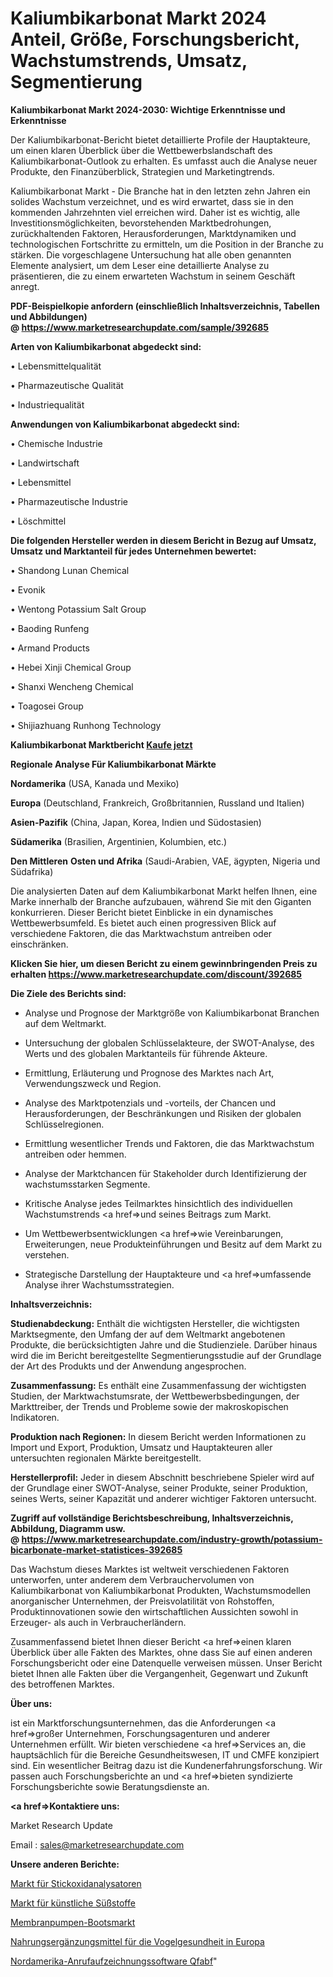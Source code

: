 # Kaliumbikarbonat Markt 2024 Anteil, Größe, Forschungsbericht, Wachstumstrends, Umsatz, Segmentierung

<strong>Kaliumbikarbonat Markt 2024-2030: Wichtige Erkenntnisse und Erkenntnisse</strong>

Der Kaliumbikarbonat-Bericht bietet detaillierte Profile der Hauptakteure, um einen klaren Überblick über die Wettbewerbslandschaft des Kaliumbikarbonat-Outlook zu erhalten. Es umfasst auch die Analyse neuer Produkte, den Finanzüberblick, Strategien und Marketingtrends.

Kaliumbikarbonat Markt - Die Branche hat in den letzten zehn Jahren ein solides Wachstum verzeichnet, und es wird erwartet, dass sie in den kommenden Jahrzehnten viel erreichen wird. Daher ist es wichtig, alle Investitionsmöglichkeiten, bevorstehenden Marktbedrohungen, zurückhaltenden Faktoren, Herausforderungen, Marktdynamiken und technologischen Fortschritte zu ermitteln, um die Position in der Branche zu stärken. Die vorgeschlagene Untersuchung hat alle oben genannten Elemente analysiert, um dem Leser eine detaillierte Analyse zu präsentieren, die zu einem erwarteten Wachstum in seinem Geschäft anregt.

<strong><b>PDF-Beispielkopie anfordern (einschließlich Inhaltsverzeichnis, Tabellen und Abbildungen) @ </b></strong><strong><a href=https://www.marketresearchupdate.com/sample/392685><strong>https://www.marketresearchupdate.com/sample/392685</u></a></strong></strong>

<strong>Arten von Kaliumbikarbonat abgedeckt sind:</strong>

• Lebensmittelqualität

• Pharmazeutische Qualität

• Industriequalität

<strong>Anwendungen von Kaliumbikarbonat abgedeckt sind:</strong>

• Chemische Industrie

• Landwirtschaft

• Lebensmittel

• Pharmazeutische Industrie

• Löschmittel

<strong>Die folgenden Hersteller werden in diesem Bericht in Bezug auf Umsatz, Umsatz und Marktanteil für jedes Unternehmen bewertet:</strong>

• Shandong Lunan Chemical

• Evonik

• Wentong Potassium Salt Group

• Baoding Runfeng

• Armand Products

• Hebei Xinji Chemical Group

• Shanxi Wencheng Chemical

• Toagosei Group

• Shijiazhuang Runhong Technology

<strong>Kaliumbikarbonat Marktbericht <a href=https://www.marketresearchupdate.com/buynow/392685>Kaufe jetzt</a></strong>

<strong>Regionale Analyse Für Kaliumbikarbonat Märkte</strong>

<strong>Nordamerika</strong> (USA, Kanada und Mexiko)

<strong>Europa</strong> (Deutschland, Frankreich, Großbritannien, Russland und Italien)

<strong>Asien-Pazifik</strong> (China, Japan, Korea, Indien und Südostasien)

<strong>Südamerika</strong> (Brasilien, Argentinien, Kolumbien, etc.)

<strong>Den Mittleren</strong> <strong>Osten und Afrika</strong> (Saudi-Arabien, VAE, ägypten, Nigeria und Südafrika)

Die analysierten Daten auf dem Kaliumbikarbonat Markt helfen Ihnen, eine Marke innerhalb der Branche aufzubauen, während Sie mit den Giganten konkurrieren. Dieser Bericht bietet Einblicke in ein dynamisches Wettbewerbsumfeld. Es bietet auch einen progressiven Blick auf verschiedene Faktoren, die das Marktwachstum antreiben oder einschränken.

<strong>Klicken Sie hier, um diesen Bericht zu einem gewinnbringenden Preis zu erhalten
</strong><strong><a href=https://www.marketresearchupdate.com/discount/392685>https://www.marketresearchupdate.com/discount/392685</b></u></strong></a>

<strong>Die Ziele des Berichts sind:</strong>

- Analyse und Prognose der Marktgröße von Kaliumbikarbonat Branchen auf dem Weltmarkt.

- Untersuchung der globalen Schlüsselakteure, der SWOT-Analyse, des Werts und des globalen Marktanteils für führende Akteure.

- Ermittlung, Erläuterung und Prognose des Marktes nach Art, Verwendungszweck und Region.

- Analyse des Marktpotenzials und -vorteils, der Chancen und Herausforderungen, der Beschränkungen und Risiken der globalen Schlüsselregionen.

- Ermittlung wesentlicher Trends und Faktoren, die das Marktwachstum antreiben oder hemmen.

- Analyse der Marktchancen für Stakeholder durch Identifizierung der wachstumsstarken Segmente.

- Kritische Analyse jedes Teilmarktes hinsichtlich des individuellen Wachstumstrends <a href=>und</a> seines Beitrags zum Markt.

- Um Wettbewerbsentwicklungen <a href=>wie</a> Vereinbarungen, Erweiterungen, neue Produkteinführungen und Besitz auf dem Markt zu verstehen.

- Strategische Darstellung der Hauptakteure und <a href=>umfas</a>sende Analyse ihrer Wachstumsstrategien.

<strong>Inhaltsverzeichnis:</strong>

<strong>Studienabdeckung:</strong> Enthält die wichtigsten Hersteller, die wichtigsten Marktsegmente, den Umfang der auf dem Weltmarkt angebotenen Produkte, die berücksichtigten Jahre und die Studienziele. Darüber hinaus wird die im Bericht bereitgestellte Segmentierungsstudie auf der Grundlage der Art des Produkts und der Anwendung angesprochen.

<strong>Zusammenfassung:</strong> Es enthält eine Zusammenfassung der wichtigsten Studien, der Marktwachstumsrate, der Wettbewerbsbedingungen, der Markttreiber, der Trends und Probleme sowie der makroskopischen Indikatoren.

<strong>Produktion nach Regionen:</strong> In diesem Bericht werden Informationen zu Import und Export, Produktion, Umsatz und Hauptakteuren aller untersuchten regionalen Märkte bereitgestellt.

<strong>Herstellerprofil:</strong> Jeder in diesem Abschnitt beschriebene Spieler wird auf der Grundlage einer SWOT-Analyse, seiner Produkte, seiner Produktion, seines Werts, seiner Kapazität und anderer wichtiger Faktoren untersucht.

<strong><b>Zugriff auf vollständige Berichtsbeschreibung, Inhaltsverzeichnis, Abbildung, Diagramm usw. @ </b></strong><strong><a href=https://www.marketresearchupdate.com/industry-growth/potassium-bicarbonate-market-statistices-392685>https://www.marketresearchupdate.com/industry-growth/potassium-bicarbonate-market-statistices-392685</a></strong>

Das Wachstum dieses Marktes ist weltweit verschiedenen Faktoren unterworfen, unter anderem dem Verbrauchervolumen von Kaliumbikarbonat von Kaliumbikarbonat Produkten, Wachstumsmodellen anorganischer Unternehmen, der Preisvolatilität von Rohstoffen, Produktinnovationen sowie den wirtschaftlichen Aussichten sowohl in Erzeuger- als auch in Verbraucherländern.

Zusammenfassend bietet Ihnen dieser Bericht <a href=>einen</a> klaren Überblick über alle Fakten des Marktes, ohne dass Sie auf einen anderen Forschungsbericht oder eine Datenquelle verweisen müssen. Unser Bericht bietet Ihnen alle Fakten über die Vergangenheit, Gegenwart und Zukunft des betroffenen Marktes.

<strong>Über uns:</strong>

 ist ein Marktforschungsunternehmen, das die Anforderungen <a href=>großer</a> Unternehmen, Forschungsagenturen und anderer Unternehmen erfüllt. Wir bieten verschiedene <a href=>Services</a> an, die hauptsächlich für die Bereiche Gesundheitswesen, IT und CMFE konzipiert sind. Ein wesentlicher Beitrag dazu ist die Kundenerfahrungsforschung. Wir passen auch Forschungsberichte an und <a href=>bieten</a> syndizierte Forschungsberichte sowie Beratungsdienste an.

<strong><a href=>Kontaktiere uns:</a></strong>

Market Research Update

Email : sales@marketresearchupdate.com

<strong>Unsere anderen Berichte:</strong>

<a href=https://www.linkedin.com/pulse/nitrogen-oxides-analyzers-market-latest-report-outstanding>Markt für Stickoxidanalysatoren</a>

<a href=https://www.linkedin.com/pulse/artificial-sweetener-market-size-share-outlook-growth>Markt für künstliche Süßstoffe</a>

<a href=https://www.linkedin.com/pulse/diaphragm-pumps-boats-market-outlooks-2023-size>Membranpumpen-Bootsmarkt</a>

<a href=https://www.linkedin.com/pulse/europe-bird-healthcare-supplements>Nahrungsergänzungsmittel für die Vogelgesundheit in Europa</a>

<a href=https://www.linkedin.com/pulse/north-america-call-recording-software-qfabf/>Nordamerika-Anrufaufzeichnungssoftware Qfabf</a>"
